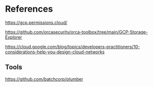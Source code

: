 # References

https://gcp.permissions.cloud/

https://github.com/orcasecurity/orca-toolbox/tree/main/GCP-Storage-Explorer

https://cloud.google.com/blog/topics/developers-practitioners/10-considerations-help-you-design-cloud-networks

## Tools

https://github.com/batchcorp/plumber
